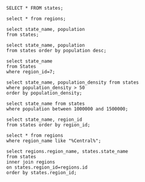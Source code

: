 <!-- Release 5: SELECTing data from a database -->
<!-- 1. Select all data for all states. -->
	SELECT * FROM states;

<!-- 2. Select all data for all regions. -->
	select * from regions;

<!-- 3. Select the state_name and population for all states. -->
	select state_name, population 
	from states;

<!-- 4. Select the state_name and population for all states ordered by population. The state with the highest population should be at the top. -->
	select state_name, population 
	from states order by population desc;

<!-- 5. Select the state_name for the states in region 7. -->
	select state_name
	from States
	where region_id=7;

<!-- 6. Select the state_name and population_density for states with a population density over 50 ordered from least to most dense. -->
	select state_name, population_density from states
	where population_density > 50
	order by population_density;

<!-- 7. Select the state_name for states with a population between 1 million and 1.5 million people. -->
	select state_name from states
	where population between 1000000 and 1500000;

<!-- 8. Select the state_name and region_id for states ordered by region in ascending order. -->
	select state_name, region_id
   	from states order by region_id;

<!-- 9. Select the region_name fo'/;l.,b r the regions with "Central" in the name. -->
	select * from regions
	where region_name like "%Central%";

<!-- 10. Select the region_name and the state_name for all states and regions in ascending order by region_id. Refer to the region by name. (This will involve joining the tables). -->
	select regions.region_name, states.state_name
	from states 
	inner join regions
	on states.region_id=regions.id 
	order by states.region_id;


